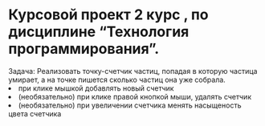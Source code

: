 <h1> Курсовой проект 2 курс , по дисциплине “Технология программирования”. </h1>
Задача: Реализовать точку-счетчик частиц, попадая в которую частица умирает, а на точке пишется сколько частиц она уже собрала.
<li>
при клике мышкой добавлять новый счетчик
</li>
<li>
(необязательно) при клике правой кнопкой мыши, удалять счетчик
</li>
<li>
(необязательно) при увеличении счетчика менять насыщеность цвета счетчика 
</li>

